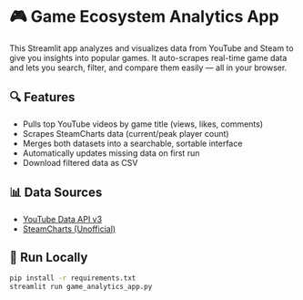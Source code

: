 # 🎮 Game Ecosystem Analytics App

This Streamlit app analyzes and visualizes data from YouTube and Steam to give you insights into popular games. It auto-scrapes real-time game data and lets you search, filter, and compare them easily — all in your browser.

## 🔍 Features

- Pulls top YouTube videos by game title (views, likes, comments)
- Scrapes SteamCharts data (current/peak player count)
- Merges both datasets into a searchable, sortable interface
- Automatically updates missing data on first run
- Download filtered data as CSV

## 📊 Data Sources

- [YouTube Data API v3](https://developers.google.com/youtube/v3)
- [SteamCharts (Unofficial)](https://steamcharts.com/)

## 🚀 Run Locally

```bash
pip install -r requirements.txt
streamlit run game_analytics_app.py
